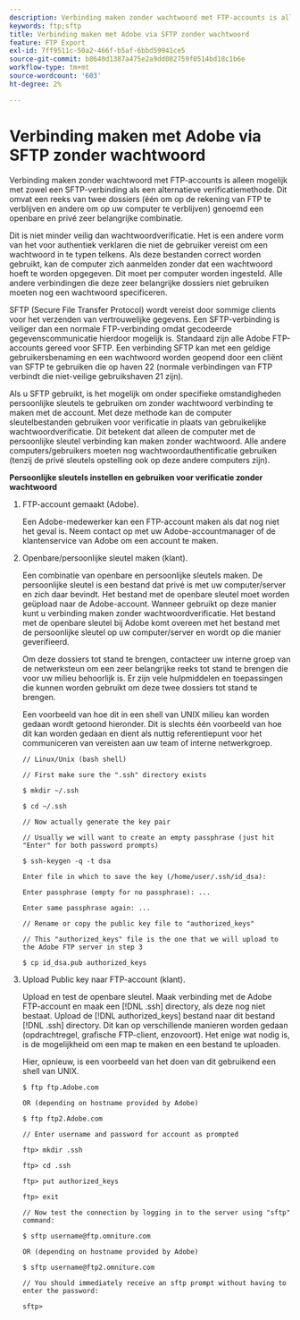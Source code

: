 ```yaml
---
description: Verbinding maken zonder wachtwoord met FTP-accounts is alleen mogelijk met zowel een SFTP-verbinding als een alternatieve verificatiemethode. Dit omvat een reeks van twee dossiers (één om op de rekening van FTP te verblijven en andere om op uw computer te verblijven) genoemd een openbare en privé zeer belangrijke combinatie.
keywords: ftp;sftp
title: Verbinding maken met Adobe via SFTP zonder wachtwoord
feature: FTP Export
exl-id: 7ff9511c-50a2-466f-b5af-6bbd59941ce5
source-git-commit: b8640d1387a475e2a9dd082759f0514bd18c1b6e
workflow-type: tm+mt
source-wordcount: '603'
ht-degree: 2%

---
```


# Verbinding maken met Adobe via SFTP zonder wachtwoord

Verbinding maken zonder wachtwoord met FTP-accounts is alleen mogelijk met zowel een SFTP-verbinding als een alternatieve verificatiemethode. Dit omvat een reeks van twee dossiers (één om op de rekening van FTP te verblijven en andere om op uw computer te verblijven) genoemd een openbare en privé zeer belangrijke combinatie.

Dit is niet minder veilig dan wachtwoordverificatie. Het is een andere vorm van het voor authentiek verklaren die niet de gebruiker vereist om een wachtwoord in te typen telkens. Als deze bestanden correct worden gebruikt, kan de computer zich aanmelden zonder dat een wachtwoord hoeft te worden opgegeven. Dit moet per computer worden ingesteld. Alle andere verbindingen die deze zeer belangrijke dossiers niet gebruiken moeten nog een wachtwoord specificeren.

SFTP (Secure File Transfer Protocol) wordt vereist door sommige clients voor het verzenden van vertrouwelijke gegevens. Een SFTP-verbinding is veiliger dan een normale FTP-verbinding omdat gecodeerde gegevenscommunicatie hierdoor mogelijk is. Standaard zijn alle Adobe FTP-accounts gereed voor SFTP. Een verbinding SFTP kan met een geldige gebruikersbenaming en een wachtwoord worden geopend door een cliënt van SFTP te gebruiken die op haven 22 (normale verbindingen van FTP verbindt die niet-veilige gebruikshaven 21 zijn).

Als u SFTP gebruikt, is het mogelijk om onder specifieke omstandigheden persoonlijke sleutels te gebruiken om zonder wachtwoord verbinding te maken met de account. Met deze methode kan de computer sleutelbestanden gebruiken voor verificatie in plaats van gebruikelijke wachtwoordverificatie. Dit betekent dat alleen de computer met de persoonlijke sleutel verbinding kan maken zonder wachtwoord. Alle andere computers/gebruikers moeten nog wachtwoordauthentificatie gebruiken (tenzij de privé sleutels opstelling ook op deze andere computers zijn).

**Persoonlijke sleutels instellen en gebruiken voor verificatie zonder wachtwoord**

1. FTP-account gemaakt (Adobe).

   Een Adobe-medewerker kan een FTP-account maken als dat nog niet het geval is. Neem contact op met uw Adobe-accountmanager of de klantenservice van Adobe om een account te maken.
1. Openbare/persoonlijke sleutel maken (klant).

   Een combinatie van openbare en persoonlijke sleutels maken. De persoonlijke sleutel is een bestand dat privé is met uw computer/server en zich daar bevindt. Het bestand met de openbare sleutel moet worden geüpload naar de Adobe-account. Wanneer gebruikt op deze manier kunt u verbinding maken zonder wachtwoordverificatie. Het bestand met de openbare sleutel bij Adobe komt overeen met het bestand met de persoonlijke sleutel op uw computer/server en wordt op die manier geverifieerd.

   Om deze dossiers tot stand te brengen, contacteer uw interne groep van de netwerksteun om een zeer belangrijke reeks tot stand te brengen die voor uw milieu behoorlijk is. Er zijn vele hulpmiddelen en toepassingen die kunnen worden gebruikt om deze twee dossiers tot stand te brengen.

   Een voorbeeld van hoe dit in een shell van UNIX milieu kan worden gedaan wordt getoond hieronder. Dit is slechts één voorbeeld van hoe dit kan worden gedaan en dient als nuttig referentiepunt voor het communiceren van vereisten aan uw team of interne netwerkgroep.

   ```
   // Linux/Unix (bash shell)
   
   // First make sure the ".ssh" directory exists
   
   $ mkdir ~/.ssh
   
   $ cd ~/.ssh
   
   // Now actually generate the key pair
   
   // Usually we will want to create an empty passphrase (just hit "Enter" for both password prompts)
   
   $ ssh-keygen -q -t dsa
   
   Enter file in which to save the key (/home/user/.ssh/id_dsa):
   
   Enter passphrase (empty for no passphrase): ...
   
   Enter same passphrase again: ...
   
   // Rename or copy the public key file to "authorized_keys"
   
   // This "authorized_keys" file is the one that we will upload to the Adobe FTP server in step 3
   
   $ cp id_dsa.pub authorized_keys 
   ```

1. Upload Public key naar FTP-account (klant).

   Upload en test de openbare sleutel. Maak verbinding met de Adobe FTP-account en maak een [!DNL .ssh] directory, als deze nog niet bestaat. Upload de [!DNL authorized_keys] bestand naar dit bestand [!DNL .ssh] directory. Dit kan op verschillende manieren worden gedaan (opdrachtregel, grafische FTP-client, enzovoort). Het enige wat nodig is, is de mogelijkheid om een map te maken en een bestand te uploaden.

   Hier, opnieuw, is een voorbeeld van het doen van dit gebruikend een shell van UNIX.

   ```
   $ ftp ftp.Adobe.com
   
   OR (depending on hostname provided by Adobe)
   
   $ ftp ftp2.Adobe.com
   
   // Enter username and password for account as prompted
   
   ftp> mkdir .ssh
   
   ftp> cd .ssh
   
   ftp> put authorized_keys
   
   ftp> exit
   
   // Now test the connection by logging in to the server using "sftp" command:
   
   $ sftp username@ftp.omniture.com
   
   OR (depending on hostname provided by Adobe)
   
   $ sftp username@ftp2.omniture.com
   
   // You should immediately receive an sftp prompt without having to enter the password:
   
   sftp>
   ```
